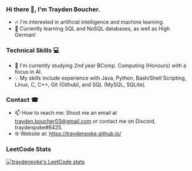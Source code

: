 ### Hi there 👋, I'm Trayden Boucher.
* ️‍🔥 I'm interested in artificial intelligence and machine learning.
* 🧠 Currently learning SQL and NoSQL databases, as well as High German!

### Technical Skills 💻
* 📖 I'm currently studying 2nd year BComp. Computing (Honours) with a focus in AI.
* 💡 My skills include experience with Java, Python, Bash/Shell Scripting, Linux, C, C++, Git (Github), and SQL (MySQL, SQLite).

### Contact ☎
* 📫 How to reach me: Shoot me an email at trayden.boucher03@gmail.com or contact me on Discord, traydenpoke#8425.
* 🌐 Website at: https://traydenpoke.github.io/

### LeetCode Stats
[![traydenpoke's LeetCode stats](https://leetcode-stats-six.vercel.app/?username=traydenpoke&theme=dark)](https://github.com/KnlnKS/leetcode-stats)
